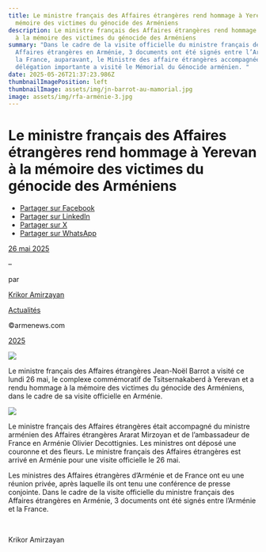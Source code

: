 ```yaml
---
title: Le ministre français des Affaires étrangères rend hommage à Yerevan à la
  mémoire des victimes du génocide des Arméniens
description: Le ministre français des Affaires étrangères rend hommage à Yerevan
  à la mémoire des victimes du génocide des Arméniens
summary: "Dans le cadre de la visite officielle du ministre français des
  Affaires étrangères en Arménie, 3 documents ont été signés entre l’Arménie et
  la France, auparavant, le Ministre des affaire étrangères accompagnée d'une
  délégation importante a visité le Mémorial du Génocide arménien. "
date: 2025-05-26T21:37:23.986Z
thumbnailImagePosition: left
thumbnailImage: assets/img/jn-barrot-au-mamorial.jpg
image: assets/img/rfa-arménie-3.jpg
---
```

<!--StartFragment-->

# Le ministre français des Affaires étrangères rend hommage à Yerevan à la mémoire des victimes du génocide des Arméniens

* [Partager sur Facebook](https://www.facebook.com/sharer/sharer.php?u=https%3A%2F%2Fwww.armenews.com%2Fle-ministre-francais-des-affaires-etrangeres-rend-hommage-a-yerevan-a-la-memoire-des-victimes-du-genocide-des-armeniens%2F&title=Le%20ministre%20fran%C3%A7ais%20des%20Affaires%20%C3%A9trang%C3%A8res%20rend%20hommage%20%C3%A0%20Yerevan%20%C3%A0%20la%20m%C3%A9moire%20des%20victimes%20du%20g%C3%A9nocide%20des%20Arm%C3%A9niens)
* [Partager sur LinkedIn](https://www.linkedin.com/shareArticle?mini=true&url=https%3A%2F%2Fwww.armenews.com%2Fle-ministre-francais-des-affaires-etrangeres-rend-hommage-a-yerevan-a-la-memoire-des-victimes-du-genocide-des-armeniens%2F&title=Le%20ministre%20fran%C3%A7ais%20des%20Affaires%20%C3%A9trang%C3%A8res%20rend%20hommage%20%C3%A0%20Yerevan%20%C3%A0%20la%20m%C3%A9moire%20des%20victimes%20du%20g%C3%A9nocide%20des%20Arm%C3%A9niens)
* [Partager sur X](https://x.com/share?url=https%3A%2F%2Fwww.armenews.com%2Fle-ministre-francais-des-affaires-etrangeres-rend-hommage-a-yerevan-a-la-memoire-des-victimes-du-genocide-des-armeniens%2F&text=Le%20ministre%20fran%C3%A7ais%20des%20Affaires%20%C3%A9trang%C3%A8res%20rend%20hommage%20%C3%A0%20Yerevan%20%C3%A0%20la%20m%C3%A9moire%20des%20victimes%20du%20g%C3%A9nocide%20des%20Arm%C3%A9niens)
* [Partager sur WhatsApp](https://api.whatsapp.com/send?text=Le%20ministre%20fran%C3%A7ais%20des%20Affaires%20%C3%A9trang%C3%A8res%20rend%20hommage%20%C3%A0%20Yerevan%20%C3%A0%20la%20m%C3%A9moire%20des%20victimes%20du%20g%C3%A9nocide%20des%20Arm%C3%A9niens%20%E2%80%94%20https%3A%2F%2Fwww.armenews.com%2Fle-ministre-francais-des-affaires-etrangeres-rend-hommage-a-yerevan-a-la-memoire-des-victimes-du-genocide-des-armeniens%2F)

[26 mai 2025](https://www.armenews.com/le-ministre-francais-des-affaires-etrangeres-rend-hommage-a-yerevan-a-la-memoire-des-victimes-du-genocide-des-armeniens/)

–

par

[Krikor Amirzayan](https://www.armenews.com/author/krikor56/)

[Actualités](https://www.armenews.com/categorie/actualites/)

©armenews.com

[2025](https://www.armenews.com/le-ministre-francais-des-affaires-etrangeres-rend-hommage-a-yerevan-a-la-memoire-des-victimes-du-genocide-des-armeniens/)

![](https://www.armenews.com/wp-content/uploads/2025/05/4433-4.jpg)

Le ministre français des Affaires étrangères Jean-Noël Barrot a visité ce lundi 26 mai, le complexe commémoratif de Tsitsernakaberd à Yerevan et a rendu hommage à la mémoire des victimes du génocide des Arméniens, dans le cadre de sa visite officielle en Arménie.

![](https://www.armenews.com/wp-content/uploads/2025/05/4457-1.jpg)

Le ministre français des Affaires étrangères était accompagné du ministre arménien des Affaires étrangères Ararat Mirzoyan et de l’ambassadeur de France en Arménie Olivier Decottignies. Les ministres ont déposé une couronne et des fleurs. Le ministre français des Affaires étrangères est arrivé en Arménie pour une visite officielle le 26 mai.

Les ministres des Affaires étrangères d’Arménie et de France ont eu une réunion privée, après laquelle ils ont tenu une conférence de presse conjointe. Dans le cadre de la visite officielle du ministre français des Affaires étrangères en Arménie, 3 documents ont été signés entre l’Arménie et la France.

 

Krikor Amirzayan

<!--EndFragment-->